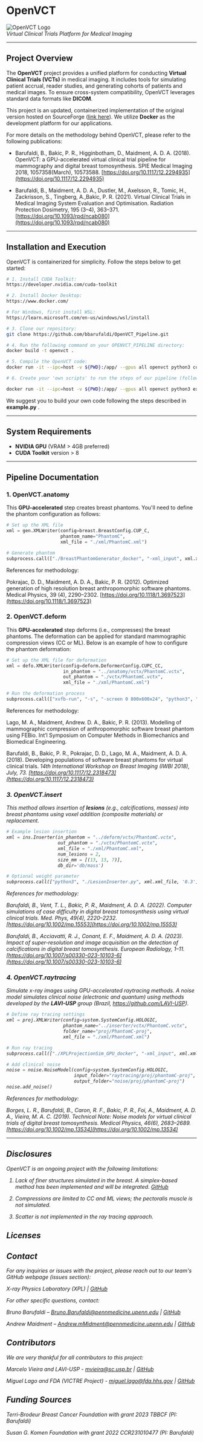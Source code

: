 # **OpenVCT** 

![OpenVCT Logo](figs/logo.png)  
*Virtual Clinical Trials Platform for Medical Imaging*

---

## **Project Overview**  
The **OpenVCT** project provides a unified platform for conducting **Virtual Clinical Trials (VCTs)** in medical imaging. It includes tools for simulating patient accrual, reader studies, and generating cohorts of patients and medical images. To ensure cross-system compatibility, OpenVCT leverages standard data formats like **DICOM**.

This project is an updated, containerized implementation of the original version hosted on SourceForge ([link here](https://sourceforge.net/projects/openvct/)). We utilize **Docker** as the development platform for our applications.

For more details on the methodology behind OpenVCT, please refer to the following publications:

- Barufaldi, B., Bakic, P. R., Higginbotham, D., Maidment, A. D. A. (2018). OpenVCT: a GPU-accelerated virtual clinical trial pipeline for mammography and digital breast tomosynthesis. SPIE Medical Imaging 2018, 1057358(March), 10573588. [https://doi.org/10.1117/12.2294935](https://doi.org/10.1117/12.2294935)

- Barufaldi, B., Maidment, A. D. A., Dustler, M., Axelsson, R., Tomic, H., Zackrisson, S., Tingberg, A.,Bakic, P. R. (2021). Virtual Clinical Trials in Medical Imaging System Evaluation and Optimisation. Radiation Protection Dosimetry, 195 (3–4), 363–371. [https://doi.org/10.1093/rpd/ncab080](https://doi.org/10.1093/rpd/ncab080)

---

## **Installation and Execution**

OpenVCT is containerized for simplicity. Follow the steps below to get started:

```bash
# 1. Install CUDA Toolkit:
https://developer.nvidia.com/cuda-toolkit

# 2. Install Docker Desktop:
https://www.docker.com/

# For Windows, first install WSL:
https://learn.microsoft.com/en-us/windows/wsl/install

# 3. Clone our repository:
git clone https://github.com/bbarufaldi/OpenVCT_Pipeline.git

# 4. Run the following command on your OPENVCT_PIPELINE directory: 
docker build -t openvct .

# 5. Compile the OpenVCT code:
docker run -it --ipc=host -v ${PWD}:/app/ --gpus all openvct python3 compile_pipeline.py

# 6. Create your 'own scripts' to run the steps of our pipeline (follow steps described below). Execute the pipeline using the command:

docker run -it --ipc=host -v ${PWD}:/app/ --gpus all openvct python3 example.py
```

We suggest you to build your own code following the steps described in **example.py** . 

---

## **System Requirements**

- **NVIDIA GPU** (VRAM > 4GB preferred)
- **CUDA Toolkit** version > 8

---

## **Pipeline Documentation**

### **1. OpenVCT.anatomy**  
This **GPU-accelerated** step creates breast phantoms. You'll need to define the phantom configuration as follows:

```python
# Set up the XML file
xml = gen.XMLWriter(config=breast.BreastConfig.CUP_C, 
                    phantom_name="PhantomC",
                    xml_file = "./xml/PhantomC.xml")

# Generate phantom
subprocess.call(["./BreastPhantomGenerator_docker", "-xml_input", xml.xml_file])
```

References for methodology: 

Pokrajac, D. D., Maidment, A. D. A., Bakic, P. R. (2012). Optimized generation of high resolution breast anthropomorphic software phantoms. Medical Physics, 39 (4), 2290–2302. [https://doi.org/10.1118/1.3697523](https://doi.org/10.1118/1.3697523)

### **2. OpenVCT.deform**

This **GPU-accelerated** step deforms (i.e., compresses) the breast phantoms. The deformation can be applied for standard mammographic compression views (CC or ML). Below is an example of how to configure the phantom deformation:

```python
# Set up the XML file for deformation
xml = defo.XMLWriter(config=deform.DeformerConfig.CUPC_CC, 
                     in_phantom = "../anatomy/vctx/PhantomC.vctx",
                     out_phantom = "./vctx/PhantomC.vctx",
                     xml_file = "./xml/PhantomC.xml")

# Run the deformation process
subprocess.call(["xvfb-run", "-s", "-screen 0 800x600x24", "python3", "VolumeDeformer.py", xml.xml_file])
```

References for methodology:

Lago, M. A., Maidment, Andrew. D. A., Bakic, P. R. (2013). Modelling of mammographic compression of anthropomorphic software breast phantom using FEBio. Int’l Symposium on Computer Methods in Biomechanics and Biomedical Engineering.

Barufaldi, B., Bakic, P. R., Pokrajac, D. D., Lago, M. A., Maidment, A. D. A. (2018). Developing populations of software breast phantoms for virtual clinical trials. <i>14th International Workshop on Breast Imaging (IWBI 2018), July, 73. [https://doi.org/10.1117/12.2318473](https://doi.org/10.1117/12.2318473)

### **3. OpenVCT.insert**

This method allows insertion of **lesions** (e.g., calcifications, masses) into breast phantoms using voxel addition (composite materials) or replacement.

```python
# Example lesion insertion
xml = ins.Inserter(in_phantom = "../deform/vctx/PhantomC.vctx",
                   out_phantom = "./vctx/PhantomC.vctx",
                   xml_file = "./xml/PhantomC.xml",
                   num_lesions = 2,
                   size_mm = [(13, 13, 7)],
                   db_dir='db/mass')

# Optional weight parameter
subprocess.call(["python3", "./LesionInserter.py", xml.xml_file, '0.3'])
```

References for methodology:

Barufaldi, B., Vent, T. L., Bakic, P. R., Maidment, A. D. A. (2022). Computer simulations of case difficulty in digital breast tomosynthesis using virtual clinical trials. Med. Phys, 49(4), 2220–2232. [https://doi.org/10.1002/mp.15553](https://doi.org/10.1002/mp.15553)

Barufaldi, B., Acciavatti, R. J., Conant, E. F., Maidment, A. D. A. (2023). Impact of super-resolution and image acquisition on the detection of calcifications in digital breast tomosynthesis. European Radiology, 1–11. [https://doi.org/10.1007/s00330-023-10103-6](https://doi.org/10.1007/s00330-023-10103-6)

### **4. OpenVCT.raytracing**

Simulate x-ray images using GPU-accelerated raytracing methods. A noise model simulates clinical noise (electronic and quantum) using methods developed by the **LAVI-USP** group (Brazil, https://github.com/LAVI-USP).

```python
# Define ray tracing settings
xml = proj.XMLWriter(config=system.SystemConfig.HOLOGIC, 
                     phantom_name="../inserter/vctx/PhantomC.vctx", 
                     folder_name="proj/PhantomC-proj",
                     xml_file = "./xml/PhantomC.xml")

# Run ray tracing
subprocess.call(["./XPLProjectionSim_GPU_docker", "-xml_input", xml.xml_file])

# Add clinical noise
noise = noise.NoiseModel(config=system.SystemConfig.HOLOGIC, 
                         input_folder="raytracing/proj/phantomC-proj",
                         output_folder="noise/proj/phantomC-proj")
noise.add_noise()
```

References for methodology:

Borges, L. R., Barufaldi, B., Caron, R. F., Bakic, P. R., Foi, A., Maidment, A. D. A., Vieira, M. A. C. (2019). Technical Note: Noise models for virtual clinical trials of digital breast tomosynthesis. Medical Physics, 46(6), 2683–2689. [https://doi.org/10.1002/mp.13534](https://doi.org/10.1002/mp.13534)

---

## **Disclosures**

OpenVCT is an ongoing project with the following limitations:

1) Lack of finer structures simulated in the breast. A simplex-based method has been implemented and will be integrated. [GitHub](https://github.com/jpvt/NoiseVolumesDemo)

2) Compressions are limited to CC and ML views; the pectoralis muscle is not simulated.

3) Scatter is not implemented in the ray tracing approach.

## **Licenses**

## **Contact**

For any inquiries or issues with the project, please reach out to our team's GitHub webpage (issues section):

X-ray Physics Laboratory (XPL) | [GitHub](https://github.com/upenn/xpl/xpl-OPENVCT_PIPELINE)

For other specific questions, contact: 

Bruno Barufaldi – Bruno.Barufaldi@pennmedicine.upenn.edu | [GitHub](https://github.com/bbarufaldi)

Andrew Maidment – Andrew.mMidment@pennmedicine.upenn.edu | [GitHub](https://github.com/maidment)

## **Contributors**

We are very thankful for all contributors to this project:

Marcelo Vieira and LAVI-USP - mvieira@sc.usp.br | [GitHub](https://github.com/LAVI-USP)

Miguel Lago and FDA (VICTRE Project) - miguel.lago@fda.hhs.gov | [GitHub](https://github.com/malago86)

## **Funding Sources**

Terri-Brodeur Breast Cancer Foundation with grant 2023 TBBCF  (PI: Barufaldi)

Susan G. Komen Foundation with grant 2022 CCR231010477 (PI: Barufaldi)